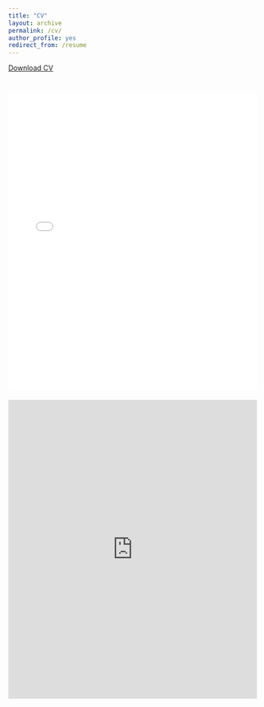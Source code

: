 ```yaml
---
title: "CV"
layout: archive
permalink: /cv/
author_profile: yes
redirect_from: /resume
---
```


<u><a href="{{ site.baseurl }}/files/Safran_cv.pdf">Download CV</a></u>
<br/>
# <embed src="{{ site.baseurl }}/files/Safran_cv.pdf" width="500" height="600" type='application/pdf'>
<embed src="https://drive.google.com/file/d/1Cx3utLNQ-aKq0GGIRDCym0B7EbHtFf9D/preview?usp=drivesdk" width="500" height="600px"/>